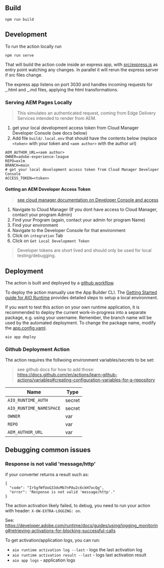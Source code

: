 ## Build

```
npm run build
```

## Development

To run the action locally run

```
npm run serve
```

That will build the action code inside an express app, with [src/express.js](src/express.js) as entry point watching any changes. In parallel it will rerun the express server if src files change.

The express app listens on port 3030 and handles incoming requests for _.html and _.md files, applying the html transformations.

### Serving AEM Pages Locally

> This simulates an authenticated request, coming from Edge Delivery Services intended to render from AEM.

1. get your local development access token from Cloud Manager Developer Console (see docs below)
2. Add file `build/.local.env` that should have the contents below (replace `<token>` with your token and `<aem author>` with the author url)
```
AEM_AUTHOR_URL=<aem author>
OWNER=adobe-experience-league
REPO=exlm
BRANCH=main
# get your local development access token from Cloud Manager Developer Console
ACCESS_TOKEN=<token>
```

#### Getting an AEM Developer Access Token

> [see cloud manager documentation on Developer Console and access](https://experienceleague.adobe.com/docs/experience-manager-learn/cloud-service/debugging/debugging-aem-as-a-cloud-service/developer-console.html?lang=en)

1. Navigate to Cloud Manager (If you dont have access to Cloud Manager, contact your program Admin)
2. Find your Program (again, contact your admin for program Name)
3. Find your environment
4. Navigate to the Developer Console for that environment
5. Click on `integration` Tab
6. Click on `Get Local Development Token`

> Developer tokens are short lived and should only be used for local testing/debugging.



## Deployment

The action is built and deployed by a [github workflow](../../.github/workflows/deploy-action.yaml). 

To deploy the action manually use the App Builder CLI. The [Getting Started guide for AIO Runtime](https://developer.adobe.com/runtime/docs/guides/getting-started/setup/#creating-a-namespace-and-retrieving-the-credentials) provides detailed steps to setup a local environment.

If you want to test this action on your own runtime application, it is recommended to deploy the current work-in-progress into a separate package, e.g. using your username. Remember, the branch name will be used by the automated deployment. To change the package name, modify the [app.config.yaml](./app.config.yaml).

```
aio app deploy
```

### Github Deployment Action
The action requires the follwoing environment variables/secrets to be set:
> see github docs for how to add those: https://docs.github.com/en/actions/learn-github-actions/variables#creating-configuration-variables-for-a-repository

| Name                    | Type   |
|-------------------------|--------|
| `AIO_RUNTIME_AUTH`      | secret |
| `AIO_RUNTIME_NAMESPACE` | secret |
| `OWNER`                 | var    |
| `REPO`                  | var    |
| `AEM_AUTHOR_URL`        | var    |


## Debugging common issues

### Response is not valid 'message/http'
if your converter returns a result such as:

```
{
  "code": "Ir5gfWfUoG33dvMb7nPAu2c6ckH7ocQg",
  "error": "Response is not valid 'message/http'."
}
```
The action activation likely failed, to debug, you need to run your action with header: `X-OW-EXTRA-LOGGING: on`.

See: https://developer.adobe.com/runtime/docs/guides/using/logging_monitoring#retrieving-activations-for-blocking-successful-calls

To get activation/application logs, you can run:
- `aio runtime activation log --last` - logs the last activation log
- `aio runtime activation result --last` - logs last activation result
- `aio app logs` - application logs
